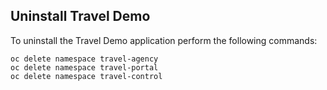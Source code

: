 ## Uninstall Travel Demo

To uninstall the Travel Demo application perform the following commands:
```
oc delete namespace travel-agency
oc delete namespace travel-portal
oc delete namespace travel-control
```
